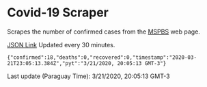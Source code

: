 # Covid-19 Scraper

Scrapes the number of confirmed cases from the [MSPBS](https://www.mspbs.gov.py/covid-19.php) web page.

[JSON Link](https://jmayalag.github.io/covid19-scrape/cases.json)
Updated every 30 minutes.
```
{"confirmed":18,"deaths":0,"recovered":0,"timestamp":"2020-03-21T23:05:13.384Z","pyt":"3/21/2020, 20:05:13 GMT-3"}
```
Last update (Paraguay Time): 3/21/2020, 20:05:13 GMT-3